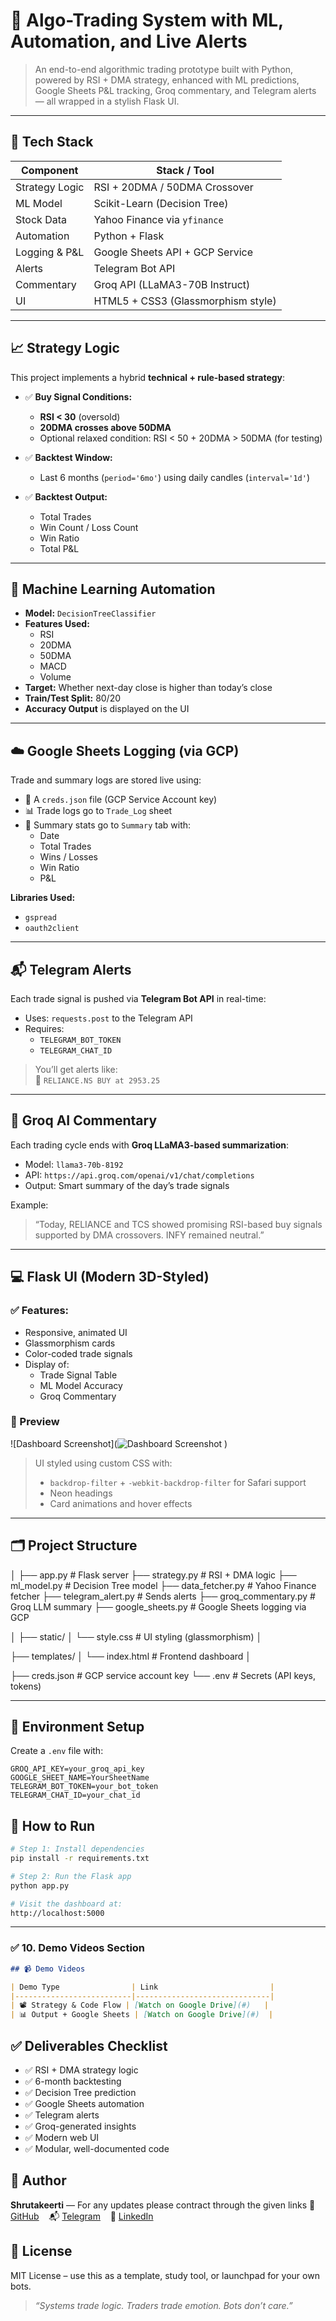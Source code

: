 # 🚀 Algo-Trading System with ML, Automation, and Live Alerts

> An end-to-end algorithmic trading prototype built with Python, powered by RSI + DMA strategy, enhanced with ML predictions, Google Sheets P&L tracking, Groq commentary, and Telegram alerts — all wrapped in a stylish Flask UI.

---

## 🔧 Tech Stack

| Component         | Stack / Tool                       |
|------------------|-------------------------------------|
| Strategy Logic   | RSI + 20DMA / 50DMA Crossover       |
| ML Model         | Scikit-Learn (Decision Tree)        |
| Stock Data       | Yahoo Finance via `yfinance`        |
| Automation       | Python + Flask                      |
| Logging & P&L    | Google Sheets API + GCP Service     |
| Alerts           | Telegram Bot API                    |
| Commentary       | Groq API (LLaMA3-70B Instruct)      |
| UI               | HTML5 + CSS3 (Glassmorphism style)  |

---

## 📈 Strategy Logic

This project implements a hybrid **technical + rule-based strategy**:

- ✅ **Buy Signal Conditions:**
  - **RSI < 30** (oversold)
  - **20DMA crosses above 50DMA**
  - Optional relaxed condition: RSI < 50 + 20DMA > 50DMA (for testing)

- ✅ **Backtest Window:**
  - Last 6 months (`period='6mo'`) using daily candles (`interval='1d'`)

- ✅ **Backtest Output:**
  - Total Trades
  - Win Count / Loss Count
  - Win Ratio
  - Total P&L

---

## 🤖 Machine Learning Automation

- **Model:** `DecisionTreeClassifier`
- **Features Used:**
  - RSI
  - 20DMA
  - 50DMA
  - MACD
  - Volume
- **Target:** Whether next-day close is higher than today’s close
- **Train/Test Split:** 80/20
- **Accuracy Output** is displayed on the UI

---

## ☁️ Google Sheets Logging (via GCP)

Trade and summary logs are stored live using:

- 🔐 A `creds.json` file (GCP Service Account key)
- 📊 Trade logs go to `Trade_Log` sheet
- 📘 Summary stats go to `Summary` tab with:
  - Date
  - Total Trades
  - Wins / Losses
  - Win Ratio
  - P&L

**Libraries Used:**
- `gspread`
- `oauth2client`

---

## 📬 Telegram Alerts

Each trade signal is pushed via **Telegram Bot API** in real-time:

- Uses: `requests.post` to the Telegram API
- Requires:
  - `TELEGRAM_BOT_TOKEN`
  - `TELEGRAM_CHAT_ID`

> You’ll get alerts like:  
> 📢 `RELIANCE.NS BUY at 2953.25`

---

## 🧠 Groq AI Commentary

Each trading cycle ends with **Groq LLaMA3-based summarization**:

- Model: `llama3-70b-8192`
- API: `https://api.groq.com/openai/v1/chat/completions`
- Output: Smart summary of the day’s trade signals

Example:
> “Today, RELIANCE and TCS showed promising RSI-based buy signals supported by DMA crossovers. INFY remained neutral.”

---

## 💻 Flask UI (Modern 3D-Styled)

### ✅ Features:
- Responsive, animated UI
- Glassmorphism cards
- Color-coded trade signals
- Display of:
  - Trade Signal Table
  - ML Model Accuracy
  - Groq Commentary

### 📸 Preview

![Dashboard Screenshot](![Dashboard Screenshot](https://raw.githubusercontent.com/Shrutakeerti/VolatilityVortex/main/screenshots/dashboard.png)
)

> UI styled using custom CSS with:
> - `backdrop-filter` + `-webkit-backdrop-filter` for Safari support
> - Neon headings
> - Card animations and hover effects

---

## 🗂️ Project Structure

│
├── app.py # Flask server
├── strategy.py # RSI + DMA logic
├── ml_model.py # Decision Tree model
├── data_fetcher.py # Yahoo Finance fetcher
├── telegram_alert.py # Sends alerts
├── groq_commentary.py # Groq LLM summary
├── google_sheets.py # Google Sheets logging via GCP

│
├── static/
│ └── style.css # UI styling (glassmorphism)
│

├── templates/
│ └── index.html # Frontend dashboard
│

├── creds.json # GCP service account key
└── .env # Secrets (API keys, tokens)

---


## 🔑 Environment Setup

Create a `.env` file with:

```env
GROQ_API_KEY=your_groq_api_key
GOOGLE_SHEET_NAME=YourSheetName
TELEGRAM_BOT_TOKEN=your_bot_token
TELEGRAM_CHAT_ID=your_chat_id
```

## 🚀 How to Run

```bash
# Step 1: Install dependencies
pip install -r requirements.txt

# Step 2: Run the Flask app
python app.py

# Visit the dashboard at:
http://localhost:5000
```


---

### ✅ 10. Demo Videos Section
```markdown
## 📹 Demo Videos

| Demo Type                | Link                         |
|--------------------------|------------------------------|
| 📽️ Strategy & Code Flow | [Watch on Google Drive](#)   |
| 📊 Output + Google Sheets | [Watch on Google Drive](#)  |

```

## ✅ Deliverables Checklist

- ✅ RSI + DMA strategy logic  
- ✅ 6-month backtesting  
- ✅ Decision Tree prediction  
- ✅ Google Sheets automation  
- ✅ Telegram alerts  
- ✅ Groq-generated insights  
- ✅ Modern web UI  
- ✅ Modular, well-documented code  

## 🙌 Author

**Shrutakeerti** — For any updates please contract through the given links 
🔗 [GitHub](https://github.com/Shrutakeerti) &nbsp;&nbsp; 📬 [Telegram](@Shrutakeerti22J10k) &nbsp;&nbsp; 💼 [LinkedIn](https://www.linkedin.com/in/shrutakeerti-datta-872179246/)

## 📃 License

MIT License – use this as a template, study tool, or launchpad for your own bots.

> _“Systems trade logic. Traders trade emotion. Bots don’t care.”_
